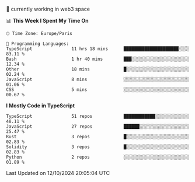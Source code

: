 🔭 currently working in web3 space

<!--START_SECTION:waka-->
📊 **This Week I Spent My Time On** 

```text
🕑︎ Time Zone: Europe/Paris

💬 Programming Languages: 
TypeScript               11 hrs 18 mins      █████████████████████░░░░   83.11 % 
Bash                     1 hr 40 mins        ███░░░░░░░░░░░░░░░░░░░░░░   12.34 % 
Other                    18 mins             █░░░░░░░░░░░░░░░░░░░░░░░░   02.24 % 
JavaScript               8 mins              ░░░░░░░░░░░░░░░░░░░░░░░░░   01.06 % 
CSS                      5 mins              ░░░░░░░░░░░░░░░░░░░░░░░░░   00.67 % 
```

**I Mostly Code in TypeScript** 

```text
TypeScript               51 repos            ████████████░░░░░░░░░░░░░   48.11 % 
JavaScript               27 repos            ██████░░░░░░░░░░░░░░░░░░░   25.47 % 
Rust                     3 repos             █░░░░░░░░░░░░░░░░░░░░░░░░   02.83 % 
Solidity                 3 repos             █░░░░░░░░░░░░░░░░░░░░░░░░   02.83 % 
Python                   2 repos             ░░░░░░░░░░░░░░░░░░░░░░░░░   01.89 % 
```




 Last Updated on 12/10/2024 20:05:04 UTC
<!--END_SECTION:waka-->
